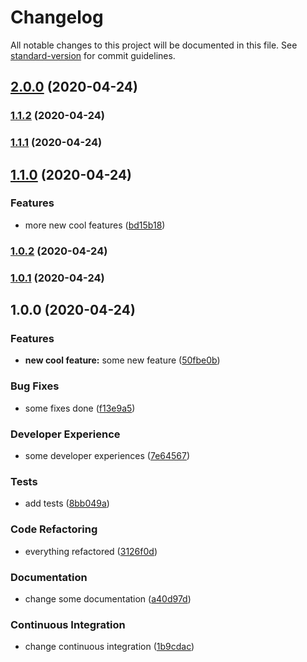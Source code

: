 # Changelog

All notable changes to this project will be documented in this file. See [standard-version](https://github.com/conventional-changelog/standard-version) for commit guidelines.

## [2.0.0](https://github.com/jusbE/release-notes-test/compare/v1.1.2...v2.0.0) (2020-04-24)

### [1.1.2](https://github.com/jusbE/release-notes-test/compare/v1.1.1...v1.1.2) (2020-04-24)

### [1.1.1](https://github.com/jusbE/release-notes-test/compare/v1.1.0...v1.1.1) (2020-04-24)

## [1.1.0](https://github.com/jusbE/release-notes-test/compare/v1.0.0...v1.1.0) (2020-04-24)


### Features

* more new cool features ([bd15b18](https://github.com/jusbE/release-notes-test/commit/bd15b18eec860e9a8d8ea6a1273923113b99bfc4))

### [1.0.2](https://github.com/jusbE/release-notes-test/compare/v1.0.0...v1.0.2) (2020-04-24)

### [1.0.1](https://github.com/jusbE/release-notes-test/compare/v1.0.0...v1.0.1) (2020-04-24)

## 1.0.0 (2020-04-24)


### Features

* **new cool feature:** some new feature ([50fbe0b](https://github.com/jusbE/release-notes-test/commit/50fbe0b2e0ee93ce2a99f88916b72635097c0669))


### Bug Fixes

* some fixes done ([f13e9a5](https://github.com/jusbE/release-notes-test/commit/f13e9a519563b3e76ad5c1f0559112c19556a636))


### Developer Experience

* some developer experiences ([7e64567](https://github.com/jusbE/release-notes-test/commit/7e64567c0ffe95353a42fbdf485944818f98bb9b))


### Tests

* add tests ([8bb049a](https://github.com/jusbE/release-notes-test/commit/8bb049a4850de6cac2debe3af944de4f4e334cc5))


### Code Refactoring

* everything refactored ([3126f0d](https://github.com/jusbE/release-notes-test/commit/3126f0d3a7b8abd17b52d5f265c2cf6f69461f19))


### Documentation

* change some documentation ([a40d97d](https://github.com/jusbE/release-notes-test/commit/a40d97d336c26edd548f6b7770bf9e3acf6c577f))


### Continuous Integration

* change continuous integration ([1b9cdac](https://github.com/jusbE/release-notes-test/commit/1b9cdac896c49ea86b1c03084fbbf947299c2733))
